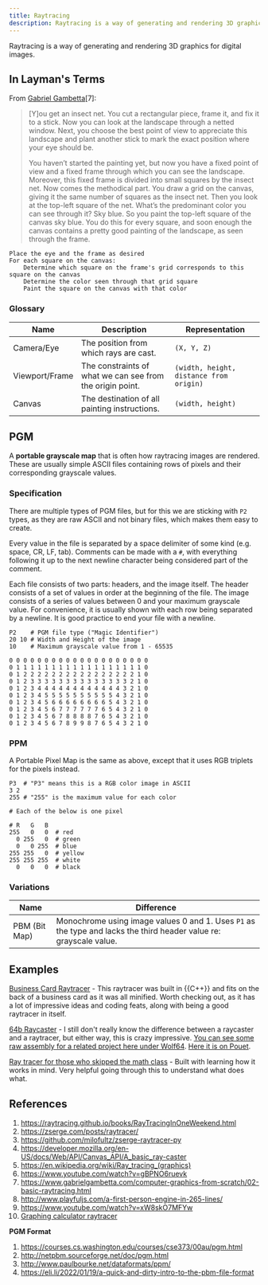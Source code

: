 ```yaml
---
title: Raytracing
description: Raytracing is a way of generating and rendering 3D graphics for digital images.
---
```


Raytracing is a way of generating and rendering 3D graphics for digital images. 

## In Layman's Terms

From [Gabriel Gambetta](https://www.gabrielgambetta.com/computer-graphics-from-scratch/02-basic-raytracing.html)[7]:

> [Y]ou get an insect net. You cut a rectangular piece, frame it, and fix it to a stick. Now you can look at the landscape through a netted window. Next, you choose the best point of view to appreciate this landscape and plant another stick to mark the exact position where your eye should be.
>
> You haven’t started the painting yet, but now you have a fixed point of view and a fixed frame through which you can see the landscape. Moreover, this fixed frame is divided into small squares by the insect net. Now comes the methodical part. You draw a grid on the canvas, giving it the same number of squares as the insect net. Then you look at the top-left square of the net. What’s the predominant color you can see through it? Sky blue. So you paint the top-left square of the canvas sky blue. You do this for every square, and soon enough the canvas contains a pretty good painting of the landscape, as seen through the frame. 

```
Place the eye and the frame as desired
For each square on the canvas:
    Determine which square on the frame's grid corresponds to this square on the canvas
    Determine the color seen through that grid square
    Paint the square on the canvas with that color
```

### Glossary

Name | Description | Representation
--- | --- | ---
Camera/Eye | The position from which rays are cast. | `(X, Y, Z)` 
Viewport/Frame | The constraints of what we can see from the origin point. | `(width, height, distance from origin)` 
Canvas | The destination of all painting instructions. | `(width, height)` 


## PGM

A **portable grayscale map** that is often how raytracing images are rendered. These are usually simple ASCII files containing rows of pixels and their corresponding grayscale values.

### Specification

There are multiple types of PGM files, but for this we are sticking with `P2` types, as they are raw ASCII and not binary files, which makes them easy to create.

Every value in the file is separated by a space delimiter of some kind (e.g. space, CR, LF, tab). Comments can be made with a `#`, with everything following it up to the next newline character being considered part of the comment.

Each file consists of two parts: headers, and the image itself. The header consists of a set of values in order at the beginning of the file. The image consists of a series of values between 0 and your maximum grayscale value. For convenience, it is usually shown with each row being separated by a newline. It is good practice to end your file with a newline.

```pgm
P2    # PGM file type ("Magic Identifier")
20 10 # Width and Height of the image
10    # Maximum grayscale value from 1 - 65535

0 0 0 0 0 0 0 0 0 0 0 0 0 0 0 0 0 0 0 0
0 1 1 1 1 1 1 1 1 1 1 1 1 1 1 1 1 1 1 0
0 1 2 2 2 2 2 2 2 2 2 2 2 2 2 2 2 2 1 0
0 1 2 3 3 3 3 3 3 3 3 3 3 3 3 3 3 2 1 0
0 1 2 3 4 4 4 4 4 4 4 4 4 4 4 4 3 2 1 0
0 1 2 3 4 5 5 5 5 5 5 5 5 5 5 4 3 2 1 0
0 1 2 3 4 5 6 6 6 6 6 6 6 6 5 4 3 2 1 0
0 1 2 3 4 5 6 7 7 7 7 7 7 6 5 4 3 2 1 0
0 1 2 3 4 5 6 7 8 8 8 8 7 6 5 4 3 2 1 0
0 1 2 3 4 5 6 7 8 9 9 8 7 6 5 4 3 2 1 0

```

### PPM

A Portable Pixel Map is the same as above, except that it uses RGB triplets for the pixels instead.

```
P3  # "P3" means this is a RGB color image in ASCII
3 2
255 # "255" is the maximum value for each color

# Each of the below is one pixel

# R   G   B
255   0   0  # red
  0 255   0  # green
  0   0 255  # blue
255 255   0  # yellow
255 255 255  # white
  0   0   0  # black
```

### Variations

Name | Difference
--- |  ---
PBM (Bit Map) | Monochrome using image values 0 and 1. Uses `P1` as the type and lacks the third header value re: grayscale value. 

## Examples

[Business Card Raytracer](https://fabiensanglard.net/rayTracing_back_of_business_card/) - This raytracer was built in {{C++}} and fits on the back of a business card as it was all minified. Worth checking out, as it has a lot of impressive ideas and coding feats, along with being a good raytracer in itself.

[64b Raycaster](https://hackaday.com/2018/11/21/tiny-ray-tracer-fits-in-64-bytes/) - I still don't really know the difference between a raycaster and a raytracer, but either way, this is crazy impressive. [You can see some raw assembly for a related project here under Wolf64](http://twt86.co/#). [Here it is on Pouet](https://www.pouet.net/prod.php?which=78044).

[Ray tracer for those who skipped the math class](https://zserge.com/posts/raytracer/) - Built with learning how it works in mind. Very helpful going through this to understand what does what.

## References

1. https://raytracing.github.io/books/RayTracingInOneWeekend.html
1. https://zserge.com/posts/raytracer/
1. https://github.com/milofultz/zserge-raytracer-py
1. https://developer.mozilla.org/en-US/docs/Web/API/Canvas_API/A_basic_ray-caster
1. https://en.wikipedia.org/wiki/Ray_tracing_(graphics)
1. https://www.youtube.com/watch?v=gBPNO6ruevk
1. https://www.gabrielgambetta.com/computer-graphics-from-scratch/02-basic-raytracing.html
1. http://www.playfuljs.com/a-first-person-engine-in-265-lines/
1. https://www.youtube.com/watch?v=xW8skO7MFYw
1. [Graphing calculator raytracer](https://www.youtube.com/watch?v=rY413t5fArw)

**PGM Format**

1. https://courses.cs.washington.edu/courses/cse373/00au/pgm.html
1. http://netpbm.sourceforge.net/doc/pgm.html
1. http://www.paulbourke.net/dataformats/ppm/
1. https://eli.li/2022/01/19/a-quick-and-dirty-intro-to-the-pbm-file-format
